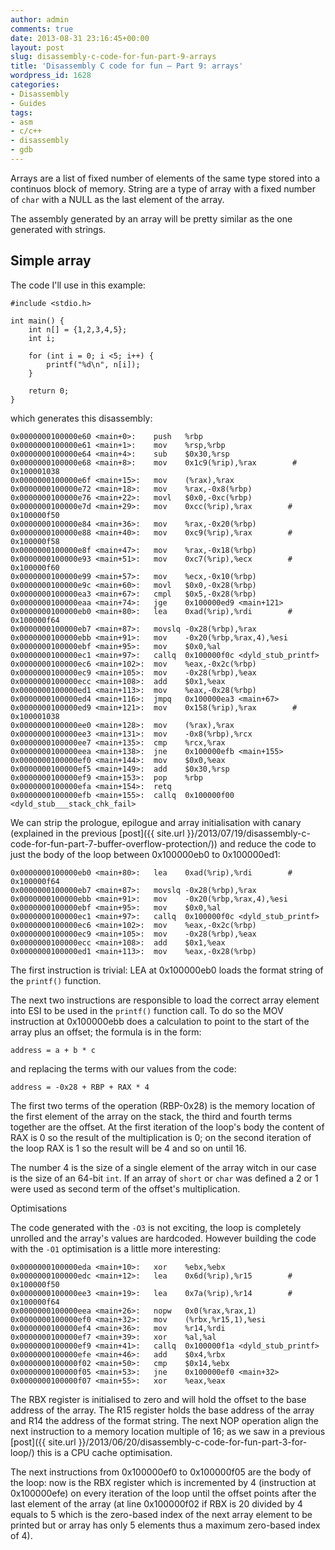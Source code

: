 ```yaml
---
author: admin
comments: true
date: 2013-08-31 23:16:45+00:00
layout: post
slug: disassembly-c-code-for-fun-part-9-arrays
title: 'Disassembly C code for fun – Part 9: arrays'
wordpress_id: 1628
categories:
- Disassembly
- Guides
tags:
- asm
- c/c++
- disassembly
- gdb
---
```


Arrays are a list of fixed number of elements of the same type stored into a continuos block of memory. String are a type of array with a fixed number of `char` with a NULL as the last element of the array.

The assembly generated by an array will be pretty similar as the one generated with strings.

<!-- more -->



## Simple array



The code I'll use in this example:




    #include <stdio.h>

    int main() {
        int n[] = {1,2,3,4,5};
        int i;

        for (int i = 0; i <5; i++) {
            printf("%d\n", n[i]);
        }

        return 0;
    }




which generates this disassembly:




    0x0000000100000e60 <main+0>:	push   %rbp
    0x0000000100000e61 <main+1>:	mov    %rsp,%rbp
    0x0000000100000e64 <main+4>:	sub    $0x30,%rsp
    0x0000000100000e68 <main+8>:	mov    0x1c9(%rip),%rax        # 0x100001038
    0x0000000100000e6f <main+15>:	mov    (%rax),%rax
    0x0000000100000e72 <main+18>:	mov    %rax,-0x8(%rbp)
    0x0000000100000e76 <main+22>:	movl   $0x0,-0xc(%rbp)
    0x0000000100000e7d <main+29>:	mov    0xcc(%rip),%rax        # 0x100000f50
    0x0000000100000e84 <main+36>:	mov    %rax,-0x20(%rbp)
    0x0000000100000e88 <main+40>:	mov    0xc9(%rip),%rax        # 0x100000f58
    0x0000000100000e8f <main+47>:	mov    %rax,-0x18(%rbp)
    0x0000000100000e93 <main+51>:	mov    0xc7(%rip),%ecx        # 0x100000f60
    0x0000000100000e99 <main+57>:	mov    %ecx,-0x10(%rbp)
    0x0000000100000e9c <main+60>:	movl   $0x0,-0x28(%rbp)
    0x0000000100000ea3 <main+67>:	cmpl   $0x5,-0x28(%rbp)
    0x0000000100000eaa <main+74>:	jge    0x100000ed9 <main+121>
    0x0000000100000eb0 <main+80>:	lea    0xad(%rip),%rdi        # 0x100000f64
    0x0000000100000eb7 <main+87>:	movslq -0x28(%rbp),%rax
    0x0000000100000ebb <main+91>:	mov    -0x20(%rbp,%rax,4),%esi
    0x0000000100000ebf <main+95>:	mov    $0x0,%al
    0x0000000100000ec1 <main+97>:	callq  0x100000f0c <dyld_stub_printf>
    0x0000000100000ec6 <main+102>:	mov    %eax,-0x2c(%rbp)
    0x0000000100000ec9 <main+105>:	mov    -0x28(%rbp),%eax
    0x0000000100000ecc <main+108>:	add    $0x1,%eax
    0x0000000100000ed1 <main+113>:	mov    %eax,-0x28(%rbp)
    0x0000000100000ed4 <main+116>:	jmpq   0x100000ea3 <main+67>
    0x0000000100000ed9 <main+121>:	mov    0x158(%rip),%rax        # 0x100001038
    0x0000000100000ee0 <main+128>:	mov    (%rax),%rax
    0x0000000100000ee3 <main+131>:	mov    -0x8(%rbp),%rcx
    0x0000000100000ee7 <main+135>:	cmp    %rcx,%rax
    0x0000000100000eea <main+138>:	jne    0x100000efb <main+155>
    0x0000000100000ef0 <main+144>:	mov    $0x0,%eax
    0x0000000100000ef5 <main+149>:	add    $0x30,%rsp
    0x0000000100000ef9 <main+153>:	pop    %rbp
    0x0000000100000efa <main+154>:	retq
    0x0000000100000efb <main+155>:	callq  0x100000f00 <dyld_stub___stack_chk_fail>




We can strip the prologue, epilogue and array initialisation with canary (explained in the previous [post]({{ site.url }}/2013/07/19/disassembly-c-code-for-fun-part-7-buffer-overflow-protection/)) and reduce the code to just the body of the loop between 0x100000eb0 to 0x100000ed1:




    0x0000000100000eb0 <main+80>:	lea    0xad(%rip),%rdi        # 0x100000f64
    0x0000000100000eb7 <main+87>:	movslq -0x28(%rbp),%rax
    0x0000000100000ebb <main+91>:	mov    -0x20(%rbp,%rax,4),%esi
    0x0000000100000ebf <main+95>:	mov    $0x0,%al
    0x0000000100000ec1 <main+97>:	callq  0x100000f0c <dyld_stub_printf>
    0x0000000100000ec6 <main+102>:	mov    %eax,-0x2c(%rbp)
    0x0000000100000ec9 <main+105>:	mov    -0x28(%rbp),%eax
    0x0000000100000ecc <main+108>:	add    $0x1,%eax
    0x0000000100000ed1 <main+113>:	mov    %eax,-0x28(%rbp)




The first instruction is trivial: LEA at 0x100000eb0 loads the format string of the `printf()` function.

The next two instructions are responsible to load the correct array element into ESI to be used in the `printf()` function call. To do so the MOV instruction at 0x100000ebb does a calculation to point to the start of the array plus an offset; the formula is in the form:




    address = a + b * c




and replacing the terms with our values from the code:




    address = -0x28 + RBP + RAX * 4




The first two terms of the operation (RBP-0x28) is the memory location of the first element of the array on the stack, the third and fourth terms together are the offset. At the first iteration of the loop's body the content of RAX is 0 so the result of the multiplication is 0; on the second iteration of the loop RAX is 1 so the result will be 4  and so on until 16.

The number 4 is the size of a single element of the array witch in our case is the size of an 64-bit `int`. If an array of `short` or `char` was defined a 2 or 1 were used as second term of the offset's multiplication.



Optimisations



The code generated with the `-O3` is not exciting, the loop is completely unrolled and the array's values are hardcoded. However building the code with the `-O1` optimisation is a little more interesting:




    0x0000000100000eda <main+10>:	xor    %ebx,%ebx
    0x0000000100000edc <main+12>:	lea    0x6d(%rip),%r15        # 0x100000f50
    0x0000000100000ee3 <main+19>:	lea    0x7a(%rip),%r14        # 0x100000f64
    0x0000000100000eea <main+26>:	nopw   0x0(%rax,%rax,1)
    0x0000000100000ef0 <main+32>:	mov    (%rbx,%r15,1),%esi
    0x0000000100000ef4 <main+36>:	mov    %r14,%rdi
    0x0000000100000ef7 <main+39>:	xor    %al,%al
    0x0000000100000ef9 <main+41>:	callq  0x100000f1a <dyld_stub_printf>
    0x0000000100000efe <main+46>:	add    $0x4,%rbx
    0x0000000100000f02 <main+50>:	cmp    $0x14,%ebx
    0x0000000100000f05 <main+53>:	jne    0x100000ef0 <main+32>
    0x0000000100000f07 <main+55>:	xor    %eax,%eax




The RBX register is initialised to zero and will hold the offset to the base address of the array. The R15 register holds the base address of the array and R14 the address of the format string. The next NOP operation align the next instruction to a memory location multiple of 16; as we saw in a previous [post]({{ site.url }}/2013/06/20/disassembly-c-code-for-fun-part-3-for-loop/) this is a CPU cache optimisation.

The next instructions from 0x100000ef0 to 0x100000f05 are the body of the loop: now is the RBX register which is incremented by 4 (instruction at 0x100000efe) on every iteration of the loop until the offset points after the last element of the array (at line 0x100000f02 if RBX is 20 divided by 4 equals to 5 which is the zero-based index of the next array element to be printed but or array has only 5 elements thus a maximum zero-based index of 4).
